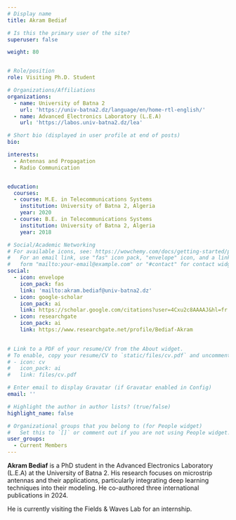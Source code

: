 ```yaml
---
# Display name
title: Akram Bediaf

# Is this the primary user of the site?
superuser: false

weight: 80


# Role/position
role: Visiting Ph.D. Student

# Organizations/Affiliations
organizations:
  - name: University of Batna 2
    url: 'https://univ-batna2.dz/language/en/home-rtl-english/'
  - name: Advanced Electronics Laboratory (L.E.A)
    url: 'https://labos.univ-batna2.dz/lea'

# Short bio (displayed in user profile at end of posts)
bio:

interests:
  - Antennas and Propagation
  - Radio Communication


education:
  courses:
  - course: M.E. in Telecommunications Systems 
    institution: University of Batna 2, Algeria
    year: 2020
  - course: B.E. in Telecommunications Systems 
    institution: University of Batna 2, Algeria
    year: 2018

# Social/Academic Networking
# For available icons, see: https://wowchemy.com/docs/getting-started/page-builder/#icons
#   For an email link, use "fas" icon pack, "envelope" icon, and a link in the
#   form "mailto:your-email@example.com" or "#contact" for contact widget.
social:
  - icon: envelope
    icon_pack: fas
    link: 'mailto:akram.bediaf@univ-batna2.dz'
  - icon: google-scholar
    icon_pack: ai
    link: https://scholar.google.com/citations?user=4Cxu2c8AAAAJ&hl=fr
  - icon: researchgate
    icon_pack: ai
    link: https://www.researchgate.net/profile/Bediaf-Akram
  

# Link to a PDF of your resume/CV from the About widget.
# To enable, copy your resume/CV to `static/files/cv.pdf` and uncomment the lines below.
# - icon: cv
#   icon_pack: ai
#   link: files/cv.pdf

# Enter email to display Gravatar (if Gravatar enabled in Config)
email: ''

# Highlight the author in author lists? (true/false)
highlight_name: false

# Organizational groups that you belong to (for People widget)
#   Set this to `[]` or comment out if you are not using People widget.
user_groups:
  - Current Members
---
```

**Akram Bediaf** is a PhD student in the Advanced Electronics Laboratory (L.E.A) at the University of Batna 2. His research focuses on microstrip antennas and their applications, particularly integrating deep learning techniques into their modeling. He co-authored three international publications in 2024.

He is currently visiting the Fields \& Waves Lab for an internship.